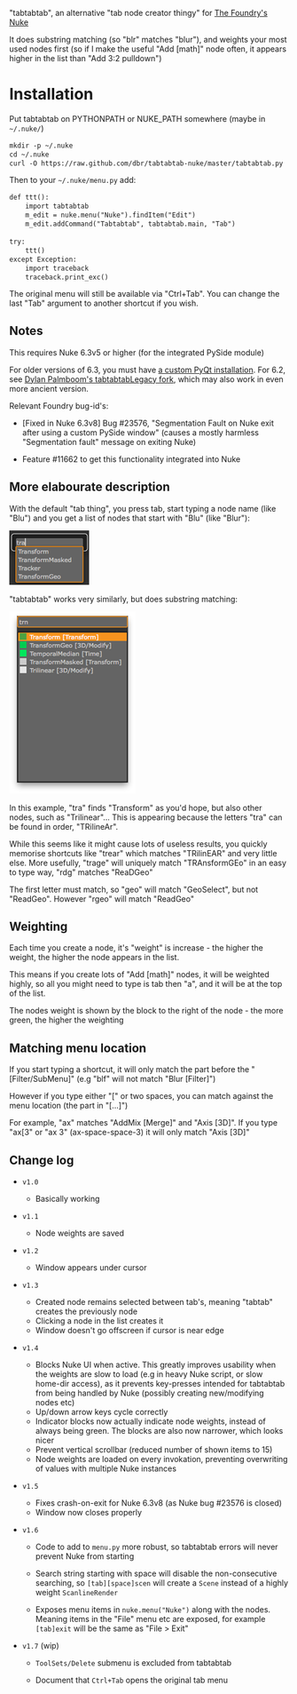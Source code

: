 "tabtabtab", an alternative "tab node creator thingy" for [The
Foundry's Nuke](http://www.thefoundry.co.uk/products/nuke)

It does substring matching (so "blr" matches "blur"), and weights your
most used nodes first (so if I make the useful "Add [math]" node
often, it appears higher in the list than "Add 3:2 pulldown")

# Installation

Put tabtabtab on PYTHONPATH or NUKE_PATH somewhere (maybe in `~/.nuke/`)

    mkdir -p ~/.nuke
    cd ~/.nuke
    curl -O https://raw.github.com/dbr/tabtabtab-nuke/master/tabtabtab.py

Then to your `~/.nuke/menu.py` add:

    def ttt():
        import tabtabtab
        m_edit = nuke.menu("Nuke").findItem("Edit")
        m_edit.addCommand("Tabtabtab", tabtabtab.main, "Tab")

    try:
        ttt()
    except Exception:
        import traceback
        traceback.print_exc()


The original menu will still be available via "Ctrl+Tab". You can
change the last "Tab" argument to another shortcut if you wish.


## Notes

This requires Nuke 6.3v5 or higher (for the integrated PySide module)

For older versions of 6.3, you must have
[a custom PyQt installation][pyqtinstall]. For 6.2, see
[Dylan Palmboom's tabtabtabLegacy fork][legacy], which may also work
in even more ancient version.

[pyqtinstall]: http://docs.thefoundry.co.uk/nuke/63/pythondevguide/custom_panels.html#extending-nuke-with-pyqt
[legacy]: http://www.nukepedia.com/gizmos/python-scripts/ui/tabtabtablegacy/

Relevant Foundry bug-id's:

* [Fixed in Nuke 6.3v8] Bug #23576, "Segmentation Fault on Nuke exit after using a custom
PySide window" (causes a mostly harmless "Segmentation fault" message
on exiting Nuke)

* Feature #11662 to get this functionality integrated into Nuke

## More elabourate description

With the default "tab thing", you press tab, start typing a node name
(like "Blu") and you get a list of nodes that start with "Blu" (like
"Blur"):

![Nuke's builtin tab thing](imgs/nuke_tab.png)

"tabtabtab" works very similarly, but does substring matching:

![tabtabtab](imgs/tabtabtab.png)

In this example, "tra" finds "Transform" as you'd hope, but also other
nodes, such as "Trilinear"... This is appearing because the letters
"tra" can be found in order, "TRilineAr".

While this seems like it might cause lots of useless results, you
quickly memorise shortcuts like "trear" which matches "TRilinEAR" and
very little else. More usefully, "trage" will uniquely match "TRAnsformGEo"
in an easy to type way, "rdg" matches "ReaDGeo"

The first letter must match, so "geo" will match "GeoSelect", but not
"ReadGeo". However "rgeo" will match "ReadGeo"

## Weighting

Each time you create a node, it's "weight" is increase - the higher
the weight, the higher the node appears in the list.

This means if you create lots of "Add [math]" nodes, it will be
weighted highly, so all you might need to type is tab then "a", and it
will be at the top of the list.

The nodes weight is shown by the block to the right of the node - the
more green, the higher the weighting

## Matching menu location

If you start typing a shortcut, it will only match the part before the
"[Filter/SubMenu]" (e.g "blf" will not match "Blur [Filter]")

However if you type either "[" or two spaces, you can match against
the menu location (the part in "[...]")

For example, "ax" matches "AddMix [Merge]" and "Axis [3D]". If you
type "ax[3" or "ax 3" (ax-space-space-3) it will only match "Axis
[3D]"

## Change log

* `v1.0`
  * Basically working

* `v1.1`
  * Node weights are saved

* `v1.2`
  * Window appears under cursor

* `v1.3`
  * Created node remains selected between tab's, meaning "tabtab"
    creates the previously node
  * Clicking a node in the list creates it
  * Window doesn't go offscreen if cursor is near edge

* `v1.4`

  * Blocks Nuke UI when active. This greatly improves usability when
    the weights are slow to load (e.g in heavy Nuke script, or slow
    home-dir access), as it prevents key-presses intended for
    tabtabtab from being handled by Nuke (possibly creating
    new/modifying nodes etc)
  * Up/down arrow keys cycle correctly
  * Indicator blocks now actually indicate node weights, instead of
    always being green. The blocks are also now narrower, which looks
    nicer
  * Prevent vertical scrollbar (reduced number of shown items to 15)
  * Node weights are loaded on every invokation, preventing
    overwriting of values with multiple Nuke instances

* `v1.5`

  * Fixes crash-on-exit for Nuke 6.3v8 (as Nuke bug #23576 is closed)
  * Window now closes properly

* `v1.6`

  * Code to add to `menu.py` more robust, so tabtabtab errors will
    never prevent Nuke from starting

  * Search string starting with space will disable the non-consecutive
    searching, so `[tab][space]scen` will create a `Scene` instead of
    a highly weight `ScanlineRender`

  * Exposes menu items in `nuke.menu("Nuke")` along with the nodes.
    Meaning items in the "File" menu etc are exposed, for example
    `[tab]exit` will be the same as "File > Exit"

* `v1.7` (wip)

  * `ToolSets/Delete` submenu is excluded from tabtabtab

  * Document that `Ctrl+Tab` opens the original tab menu
